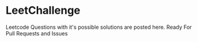 # LeetChallenge
Leetcode Questions with it's possible solutions are posted here. Ready For Pull Requests and Issues
